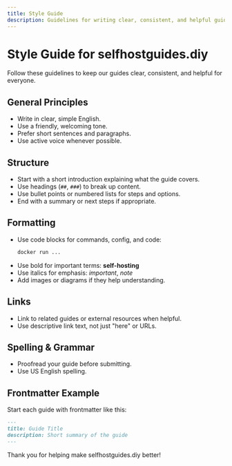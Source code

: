 ```yaml
---
title: Style Guide
description: Guidelines for writing clear, consistent, and helpful guides for selfhostguides.diy.
---
```


# Style Guide for selfhostguides.diy

Follow these guidelines to keep our guides clear, consistent, and helpful for everyone.

## General Principles

- Write in clear, simple English.
- Use a friendly, welcoming tone.
- Prefer short sentences and paragraphs.
- Use active voice whenever possible.

## Structure

- Start with a short introduction explaining what the guide covers.
- Use headings (`##`, `###`) to break up content.
- Use bullet points or numbered lists for steps and options.
- End with a summary or next steps if appropriate.

## Formatting

- Use code blocks for commands, config, and code:
  ```bash
  docker run ...
  ```
- Use bold for important terms: **self-hosting**
- Use italics for emphasis: *important*, *note*
- Add images or diagrams if they help understanding.

## Links

- Link to related guides or external resources when helpful.
- Use descriptive link text, not just "here" or URLs.

## Spelling & Grammar

- Proofread your guide before submitting.
- Use US English spelling.

## Frontmatter Example

Start each guide with frontmatter like this:
```markdown
---
title: Guide Title
description: Short summary of the guide
---
```

Thank you for helping make selfhostguides.diy better!
